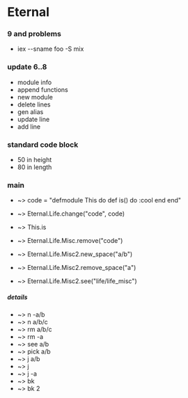 # Eternal

### 9 and problems
- iex --sname foo -S mix

### update 6..8
- module info
- append functions
- new module
- delete lines
- gen alias
- update line
- add line

### standard code block
- 50 in height
- 80 in length

### main

- ~> code = "defmodule This do def is() do :cool end end"
- ~> Eternal.Life.change("code", code)
- ~> This.is
- ~> Eternal.Life.Misc.remove("code")

- ~> Eternal.Life.Misc2.new_space("a/b")
- ~> Eternal.Life.Misc2.remove_space("a")
- ~> Eternal.Life.Misc2.see("life/life_misc")

##### details

- ~> n -a/b
- ~> n a/b/c
- ~> rm a/b/c
- ~> rm -a
- ~> see a/b
- ~> pick a/b
- ~> j a/b
- ~> j
- ~> j -a
- ~> bk
- ~> bk 2
